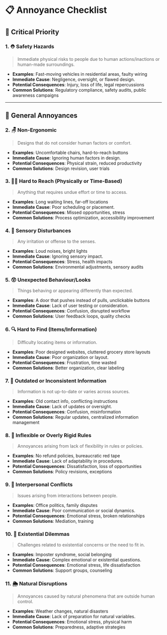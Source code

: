 # 📋 Annoyance Checklist

## 🚨 Critical Priority

### 1. ⛑️ Safety Hazards

> Immediate physical risks to people due to human actions/inactions or human-made surroundings.

- **Examples**: Fast-moving vehicles in residential areas, faulty wiring
- **Immediate Cause**: Negligence, oversight, or flawed design.
- **Potential Consequences**: Injury, loss of life, legal repercussions
- **Common Solutions**: Regulatory compliance, safety audits, public awareness campaigns

---

## 😤 General Annoyances

### 2. 🪑 Non-Ergonomic

> Designs that do not consider human factors or comfort.

- **Examples**: Uncomfortable chairs, hard-to-reach buttons
- **Immediate Cause**: Ignoring human factors in design.
- **Potential Consequences**: Physical strain, reduced productivity
- **Common Solutions**: Design revision, user trials

### 3. 🏃‍♀️ Hard to Reach (Physically or Time-Based)

> Anything that requires undue effort or time to access.

- **Examples**: Long waiting lines, far-off locations
- **Immediate Cause**: Poor scheduling or placement.
- **Potential Consequences**: Missed opportunities, stress
- **Common Solutions**: Process optimization, accessibility improvement

### 4. 📣 Sensory Disturbances

> Any irritation or offense to the senses.

- **Examples**: Loud noises, bright lights
- **Immediate Cause**: Ignoring sensory impact.
- **Potential Consequences**: Stress, health impacts
- **Common Solutions**: Environmental adjustments, sensory audits

### 5. 😲 Unexpected Behaviour/Looks

> Things behaving or appearing differently than expected.

- **Examples**: A door that pushes instead of pulls, unclickable buttons
- **Immediate Cause**: Lack of user testing or consideration.
- **Potential Consequences**: Confusion, disrupted workflow
- **Common Solutions**: User feedback loops, quality checks

### 6. 🔍 Hard to Find (Items/Information)

> Difficulty locating items or information.

- **Examples**: Poor designed websites, cluttered grocery store layouts
- **Immediate Cause**: Poor organization or layout.
- **Potential Consequences**: Frustration, time wasted
- **Common Solutions**: Better organization, clear labeling

### 7. 📅 Outdated or Inconsistent Information

> Information is not up-to-date or varies across sources.

- **Examples**: Old contact info, conflicting instructions
- **Immediate Cause**: Lack of updates or oversight.
- **Potential Consequences**: Confusion, misinformation
- **Common Solutions**: Regular updates, centralized information management

### 8. 📜 Inflexible or Overly Rigid Rules

> Annoyances arising from lack of flexibility in rules or policies.

- **Examples**: No refund policies, bureaucratic red tape
- **Immediate Cause**: Lack of adaptability in procedures.
- **Potential Consequences**: Dissatisfaction, loss of opportunities
- **Common Solutions**: Policy revisions, exceptions

### 9. 👫 Interpersonal Conflicts

> Issues arising from interactions between people.

- **Examples**: Office politics, family disputes
- **Immediate Cause**: Poor communication or social dynamics.
- **Potential Consequences**: Emotional stress, broken relationships
- **Common Solutions**: Mediation, training

### 10. 💭 Existential Dilemmas

> Challenges related to existential concerns or the need to fit in.

- **Examples**: Imposter syndrome, social belonging
- **Immediate Cause**: Complex emotional or existential questions.
- **Potential Consequences**: Emotional stress, life dissatisfaction
- **Common Solutions**: Support groups, counseling

### 11. 🌦️ Natural Disruptions

> Annoyances caused by natural phenomena that are outside human control.

- **Examples**: Weather changes, natural disasters
- **Immediate Cause**: Lack of preparation for natural variables.
- **Potential Consequences**: Emotional stress, physical harm
- **Common Solutions**: Preparedness, adaptive strategies

